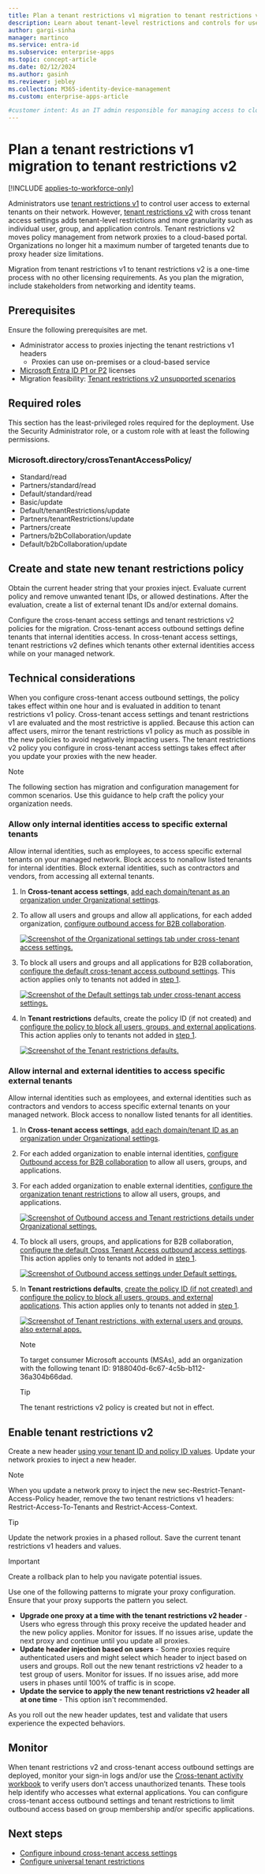 ```yaml
---
title: Plan a tenant restrictions v1 migration to tenant restrictions v2
description: Learn about tenant-level restrictions and controls for users, groups, and applications, also policy management in a cloud-based portal. 
author: gargi-sinha
manager: martinco
ms.service: entra-id
ms.subservice: enterprise-apps
ms.topic: concept-article
ms.date: 02/12/2024
ms.author: gasinh
ms.reviewer: jebley
ms.collection: M365-identity-device-management
ms.custom: enterprise-apps-article

#customer intent: As an IT admin responsible for managing access to cloud services, I want to restrict access to approved resources for users in my organization, so that I can ensure security and compliance.
---
```


# Plan a tenant restrictions v1 migration to tenant restrictions v2

[!INCLUDE [applies-to-workforce-only](./includes/applies-to-workforce-only.md)]

Administrators use [tenant restrictions v1](~/identity/enterprise-apps/tenant-restrictions.md) to control user access to external tenants on their network. However, [tenant restrictions v2](tenant-restrictions-v2.md) with cross tenant access settings adds tenant-level restrictions and more granularity such as individual user, group, and application controls. Tenant restrictions v2 moves policy management from network proxies to a cloud-based portal. Organizations no longer hit a maximum number of targeted tenants due to proxy header size limitations.

Migration from tenant restrictions v1 to tenant restrictions v2 is a one-time process with no other licensing requirements. As you plan the migration, include stakeholders from networking and identity teams. 

## Prerequisites

Ensure the following prerequisites are met. 

* Administrator access to proxies injecting the tenant restrictions v1 headers
  * Proxies can use on-premises or a cloud-based service
* [Microsoft Entra ID P1 or P2](~/fundamentals/get-started-premium.md) licenses
* Migration feasibility: [Tenant restrictions v2 unsupported scenarios](tenant-restrictions-v2.md#unsupported-scenarios)

## Required roles

This section has the least-privileged roles required for the deployment. Use the Security Administrator role, or a custom role with at least the following permissions. 

### Microsoft.directory/crossTenantAccessPolicy/ 


* Standard/read 
* Partners/standard/read 
* Default/standard/read 
* Basic/update 
* Default/tenantRestrictions/update 
* Partners/tenantRestrictions/update 
* Partners/create 
* Partners/b2bCollaboration/update 
* Default/b2bCollaboration/update 

## Create and state new tenant restrictions policy

Obtain the current header string that your proxies inject. Evaluate current policy and remove unwanted tenant IDs, or allowed destinations. After the evaluation, create a list of external tenant IDs and/or external domains. 

Configure the cross-tenant access settings and tenant restrictions v2 policies for the migration. Cross-tenant access outbound settings define tenants that internal identities access. In cross-tenant access settings, tenant restrictions v2 defines which tenants other external identities access while on your managed network. 

## Technical considerations

When you configure cross-tenant access outbound settings, the policy takes effect within one hour and is evaluated in addition to tenant restrictions v1 policy. Cross-tenant access settings and tenant restrictions v1 are evaluated and the most restrictive is applied. Because this action can affect users, mirror the tenant restrictions v1 policy as much as possible in the new policies to avoid negatively impacting users. The tenant restrictions v2 policy you configure in cross-tenant access settings takes effect after you update your proxies with the new header. 

   > [!NOTE]
   > The following section has migration and configuration management for common scenarios. Use this guidance to help craft the policy your organization needs. 

### Allow only internal identities access to specific external tenants

Allow internal identities, such as employees, to access specific external tenants on your managed network. Block access to nonallow listed tenants for internal identities. Block external identities, such as contractors and vendors, from accessing all external tenants. 

1. In **Cross-tenant access settings**, [add each domain/tenant as an organization under Organizational settings](cross-tenant-access-settings-b2b-collaboration.yml#add-an-organization).
2. To allow all users and groups and allow all applications, for each added organization, [configure outbound access for B2B collaboration](cross-tenant-access-settings-b2b-collaboration.yml#modify-outbound-access-settings). 

   [![Screenshot of the Organizational settings tab under cross-tenant access settings.](media/tenant-restrictions-migration/organizational-settings.png)](media/tenant-restrictions-migration/organizational-settings.png#lightbox)

3. To block all users and groups and all applications for B2B collaboration, [configure the default cross-tenant access outbound settings](cross-tenant-access-settings-b2b-collaboration.yml#configure-default-settings). This action applies only to tenants not added in [step 1](#allow-only-internal-identities-access-to-specific-external-tenants).

   [![Screenshot of the Default settings tab under cross-tenant access settings.](media/tenant-restrictions-migration/default-settings.png)](media/tenant-restrictions-migration/default-settings.png#lightbox)

4. In **Tenant restrictions** defaults, create the policy ID (if not created) and [configure the policy to block all users, groups, and external applications](tenant-restrictions-v2.md#configure-server-side-tenant-restrictions-v2-cloud-policy). This action applies only to tenants not added in [step 1](#allow-only-internal-identities-access-to-specific-external-tenants).

   [![Screenshot of the Tenant restrictions defaults.](media/tenant-restrictions-migration/tenant-restrictions-default.png)](media/tenant-restrictions-migration/tenant-restrictions-default.png#lightbox)

### Allow internal and external identities to access specific external tenants 

Allow internal identities such as employees, and external identities such as contractors and vendors to access specific external tenants on your managed network. Block access to nonallow listed tenants for all identities.  

1. In **Cross-tenant access settings**, [add each domain/tenant ID as an organization under Organizational settings](cross-tenant-access-settings-b2b-collaboration.yml#add-an-organization).
2. For each added organization to enable internal identities, [configure Outbound access for B2B collaboration](cross-tenant-access-settings-b2b-collaboration.yml#modify-outbound-access-settings) to allow all users, groups, and applications.
3. For each added organization to enable external identities, [configure the organization tenant restrictions](tenant-restrictions-v2.md#step-2-configure-tenant-restrictions-v2-for-specific-partners) to allow all users, groups, and applications.  

   [![Screenshot of Outbound access and Tenant restrictions details under Organizational settings.](media/tenant-restrictions-migration/organizational-settings-outbound.png)](media/tenant-restrictions-migration/organizational-settings-outbound.png#lightbox)

4. To block all users, groups, and applications for B2B collaboration, [configure the default Cross Tenant Access outbound access settings](cross-tenant-access-settings-b2b-collaboration.yml#configure-default-settings). This action applies only to tenants not added in [step 1](#allow-internal-and-external-identities-to-access-specific-external-tenants).

   [![Screenshot of Outbound access settings under Default settings.](media/tenant-restrictions-migration/default-settings-outbound.png)](media/tenant-restrictions-migration/default-settings-outbound.png#lightbox)

5. In **Tenant restrictions defaults**, [create the policy ID (if not created) and configure the policy to block all users, groups, and external applications](tenant-restrictions-v2.md#configure-server-side-tenant-restrictions-v2-cloud-policy). This action applies only to tenants not added in [step 1](#allow-internal-and-external-identities-to-access-specific-external-tenants).

   [![Screenshot of Tenant restrictions, with external users and groups, also external apps.](media/tenant-restrictions-migration/tenant-restrictions-applies.png)](media/tenant-restrictions-migration/tenant-restrictions-applies.png#lightbox)

   > [!NOTE]
   > To target consumer Microsoft accounts (MSAs), add an organization with the following tenant ID: 9188040d-6c67-4c5b-b112-36a304b66dad. 

   > [!TIP]
   > The tenant restrictions v2 policy is created but not in effect.

## Enable tenant restrictions v2

Create a new header [using your tenant ID and policy ID values](tenant-restrictions-v2.md#option-2-set-up-tenant-restrictions-v2-on-your-corporate-proxy). Update your network proxies to inject a new header. 

   > [!NOTE]
   > When you update a network proxy to inject the new sec-Restrict-Tenant-Access-Policy header, remove the two tenant restrictions v1 headers: Restrict-Access-To-Tenants and Restrict-Access-Context.  

   > [!TIP]
   > Update the network proxies in a phased rollout. Save the current tenant restrictions v1 headers and values.  

   > [!IMPORTANT]
   > Create a rollback plan to help you navigate potential issues. 

Use one of the following patterns to migrate your proxy configuration. Ensure that your proxy supports the pattern you select.

* **Upgrade one proxy at a time with the tenant restrictions v2 header** - Users who egress through this proxy receive the updated header and the new policy applies. Monitor for issues. If no issues arise, update the next proxy and continue until you update all proxies. 
* **Update header injection based on users** - Some proxies require authenticated users and might select which header to inject based on users and groups. Roll out the new tenant restrictions v2 header to a test group of users. Monitor for issues. If no issues arise, add more users in phases until 100% of traffic is in scope. 
* **Update the service to apply the new tenant restrictions v2 header all at one time** - This option isn't recommended. 

As you roll out the new header updates, test and validate that users experience the expected behaviors. 

## Monitor

When tenant restrictions v2 and cross-tenant access outbound settings are deployed, monitor your sign-in logs and/or use the [Cross-tenant activity workbook](~/identity/monitoring-health/workbook-cross-tenant-access-activity.md) to verify users don’t access unauthorized tenants. These tools help identify who accesses what external applications. You can configure cross-tenant access outbound settings and tenant restrictions to limit outbound access based on group membership and/or specific applications.  

## Next steps

* [Configure inbound cross-tenant access settings](cross-tenant-access-settings-b2b-collaboration.yml)
* [Configure universal tenant restrictions](~/global-secure-access/how-to-universal-tenant-restrictions.md)
